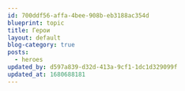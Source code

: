 ```yaml
---
id: 700ddf56-affa-4bee-908b-eb3188ac354d
blueprint: topic
title: Герои
layout: default
blog-category: true
posts:
  - heroes
updated_by: d597a839-d32d-413a-9cf1-1dc1d329099f
updated_at: 1680688181
---
```

